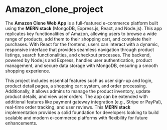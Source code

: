 # Amazon_clone_project
The **Amazon Clone Web App** is a full-featured e-commerce platform built using the **MERN stack** (MongoDB, Express.js, React, and Node.js). This app replicates key functionalities of Amazon, allowing users to browse a wide range of products, add them to their shopping cart, and complete their purchases. With React for the frontend, users can interact with a dynamic, responsive interface that provides seamless navigation through product listings, search functionalities, and checkout processes. The backend, powered by Node.js and Express, handles user authentication, product management, and secure data storage with MongoDB, ensuring a smooth shopping experience.

This project includes essential features such as user sign-up and login, product detail pages, a shopping cart system, and order processing. Additionally, it allows admins to manage the product inventory, update product details, and view user orders. The app can be extended with additional features like payment gateway integration (e.g., Stripe or PayPal), real-time order tracking, and user reviews. This **MERN stack** implementation provides a solid foundation for developers looking to build scalable and modern e-commerce platforms with flexibility for future enhancements.